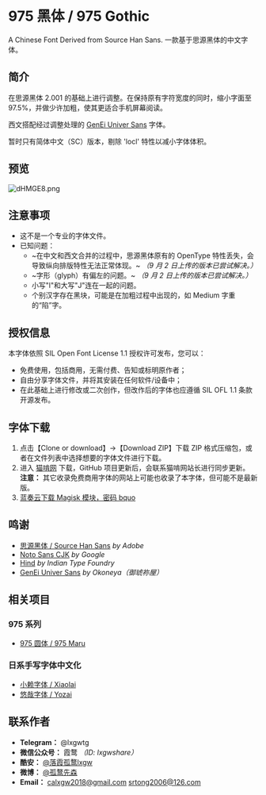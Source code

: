 # 975 黑体 / 975 Gothic
A Chinese Font Derived from Source Han Sans. 一款基于思源黑体的中文字体。


## 简介
在思源黑体 2.001 的基础上进行调整。在保持原有字符宽度的同时，缩小字面至 97.5%，并做少许加粗，使其更适合手机屏幕阅读。

西文搭配经过调整处理的 [GenEi Univer Sans](https://okoneya.jp/font/download.html#dl-geus) 字体。

暂时只有简体中文（SC）版本，剔除 'locl' 特性以减小字体体积。

## 预览
![dHMGE8.png](https://s1.ax1x.com/2020/08/29/dHMGE8.png)

## 注意事项
- 这不是一个专业的字体文件。
- 已知问题：
  - ~在中文和西文合并的过程中，思源黑体原有的 OpenType 特性丢失，会导致纵向排版特性无法正常体现。~ *（9 月 2 日上传的版本已尝试解决。）*
  - ~字形（glyph）有偏左的问题。~  *（9 月 2 日上传的版本已尝试解决。）*
  - 小写"l"和大写"J"连在一起的问题。
  - 个别汉字存在黑块，可能是在加粗过程中出现的，如 Medium 字重的“陷”字。

## 授权信息
本字体依照 SIL Open Font License 1.1 授权许可发布，您可以： 
- 免费使用，包括商用，无需付费、告知或标明原作者；
- 自由分享字体文件，并将其安装在任何软件/设备中；
- 在此基础上进行修改或二次创作，但改作后的字体也应遵循 SIL OFL 1.1 条款开源发布。

## 字体下载
1. 点击【Clone or download】->【Download ZIP】下载 ZIP 格式压缩包，或者在文件列表中选择想要的字体文件进行下载。
2. 进入 [猫啃网](https://www.maoken.com/freefonts/6327.html) 下载，GitHub 项目更新后，会联系猫啃网站长进行同步更新。 **注意：** 其它收录免费商用字体的网站上可能也收录了本字体，但可能不是最新版。
3. [蓝奏云下载 Magisk 模块，密码 bquo](https://www.lanzoux.com/b0cqi3x9c)

## 鸣谢
- [思源黑体 / Source Han Sans](https://github.com/adobe-fonts/source-han-sans) *by Adobe*
- [Noto Sans CJK](https://github.com/googlefonts/noto-cjk) *by Google*
- [Hind](https://github.com/itfoundry/hind) *by Indian Type Foundry*
- [GenEi Univer Sans](https://okoneya.jp/font/download.html#dl-geus) *by Okoneya（御琥祢屋）*

## 相关项目
### 975 系列
- [975 圆体 / 975 Maru](https://github.com/lxgw/975maru)
### 日系手写字体中文化
- [小赖字体 / Xiaolai](https://github.com/lxgw/kose-font)
- [悠哉字体 / Yozai](https://github.com/lxgw/yozai-font)

## 联系作者

- **Telegram：** @lxgwtg
- **微信公众号：** 霞鹜 *（ID: lxgwshare）*
- **酷安：** [@落霞孤鹜lxgw](https://www.coolapk.com/u/633884)
- **微博：** [@孤鹜先森](https://weibo.com/6624339726)
- **Email：** calxgw2018@gmail.com srtong2006@126.com

